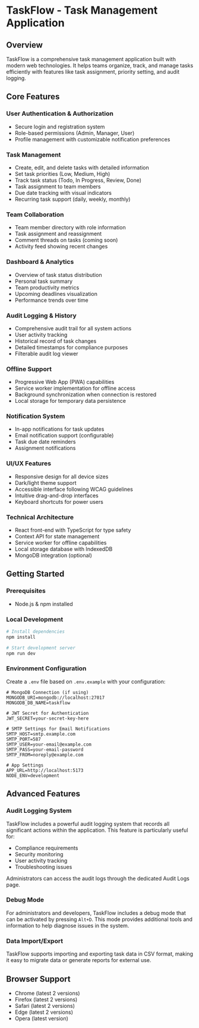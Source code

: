 # TaskFlow - Task Management Application

## Overview
TaskFlow is a comprehensive task management application built with modern web technologies. It helps teams organize, track, and manage tasks efficiently with features like task assignment, priority setting, and audit logging.

## Core Features

### User Authentication & Authorization
- Secure login and registration system
- Role-based permissions (Admin, Manager, User)
- Profile management with customizable notification preferences

### Task Management
- Create, edit, and delete tasks with detailed information
- Set task priorities (Low, Medium, High)
- Track task status (Todo, In Progress, Review, Done)
- Task assignment to team members
- Due date tracking with visual indicators
- Recurring task support (daily, weekly, monthly)

### Team Collaboration
- Team member directory with role information
- Task assignment and reassignment
- Comment threads on tasks (coming soon)
- Activity feed showing recent changes

### Dashboard & Analytics
- Overview of task status distribution
- Personal task summary
- Team productivity metrics
- Upcoming deadlines visualization
- Performance trends over time

### Audit Logging & History
- Comprehensive audit trail for all system actions
- User activity tracking
- Historical record of task changes
- Detailed timestamps for compliance purposes
- Filterable audit log viewer

### Offline Support
- Progressive Web App (PWA) capabilities
- Service worker implementation for offline access
- Background synchronization when connection is restored
- Local storage for temporary data persistence

### Notification System
- In-app notifications for task updates
- Email notification support (configurable)
- Task due date reminders
- Assignment notifications

### UI/UX Features
- Responsive design for all device sizes
- Dark/light theme support
- Accessible interface following WCAG guidelines
- Intuitive drag-and-drop interfaces
- Keyboard shortcuts for power users

### Technical Architecture
- React front-end with TypeScript for type safety
- Context API for state management
- Service worker for offline capabilities
- Local storage database with IndexedDB
- MongoDB integration (optional)

## Getting Started

### Prerequisites
- Node.js & npm installed

### Local Development
```sh
# Install dependencies
npm install

# Start development server
npm run dev
```

### Environment Configuration
Create a `.env` file based on `.env.example` with your configuration:

```
# MongoDB Connection (if using)
MONGODB_URI=mongodb://localhost:27017
MONGODB_DB_NAME=taskflow

# JWT Secret for Authentication
JWT_SECRET=your-secret-key-here

# SMTP Settings for Email Notifications
SMTP_HOST=smtp.example.com
SMTP_PORT=587
SMTP_USER=your-email@example.com
SMTP_PASS=your-email-password
SMTP_FROM=noreply@example.com

# App Settings
APP_URL=http://localhost:5173
NODE_ENV=development
```

## Advanced Features

### Audit Logging System
TaskFlow includes a powerful audit logging system that records all significant actions within the application. This feature is particularly useful for:
- Compliance requirements
- Security monitoring
- User activity tracking
- Troubleshooting issues

Administrators can access the audit logs through the dedicated Audit Logs page.

### Debug Mode
For administrators and developers, TaskFlow includes a debug mode that can be activated by pressing `Alt+D`. This mode provides additional tools and information to help diagnose issues in the system.

### Data Import/Export
TaskFlow supports importing and exporting task data in CSV format, making it easy to migrate data or generate reports for external use.

## Browser Support
- Chrome (latest 2 versions)
- Firefox (latest 2 versions)
- Safari (latest 2 versions)
- Edge (latest 2 versions)
- Opera (latest version)
